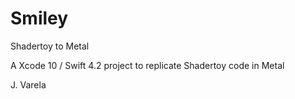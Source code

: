 # Smiley
Shadertoy to Metal

A Xcode 10 / Swift 4.2 project to replicate Shadertoy code in Metal

J. Varela
